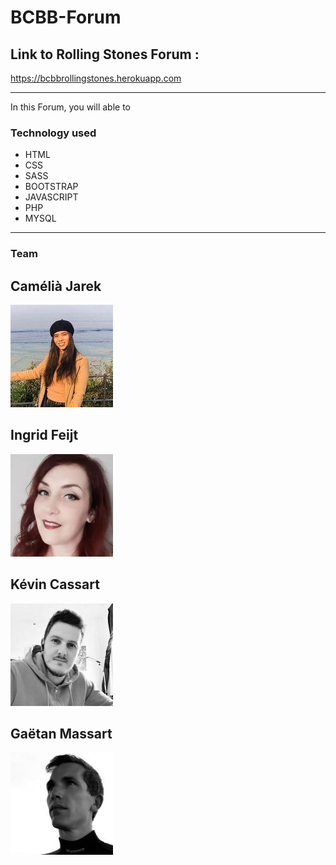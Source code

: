 # BCBB-Forum

## Link to Rolling Stones Forum :

https://bcbbrollingstones.herokuapp.com

_____________________________________________________________________________

In this Forum, you will able to 




### Technology used

- HTML
- CSS
- SASS
- BOOTSTRAP
- JAVASCRIPT
- PHP
- MYSQL

_____________________________________________________________________________

### Team

 Camélià Jarek
 ---
![Camélia Jarek](images/team_pictures/Camelia.jpeg "Camélia Jarek")

 Ingrid Feijt
 ---
![Ingrid Feijt](images/team_pictures/ingrid.jpeg "Ingrid Feijt")

 Kévin Cassart
 ---
![Kévin Cassart](images/team_pictures/kevin.jpeg "Kévin Cassart")

 Gaëtan Massart
 ---
![Gaëtan Massart](images/team_pictures/gaetan.jpeg "Gaëtan Massart")

